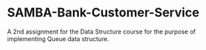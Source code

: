 # SAMBA-Bank-Customer-Service
A 2nd assignment for the Data Structure course for the purpose of implementing Queue data structure.
